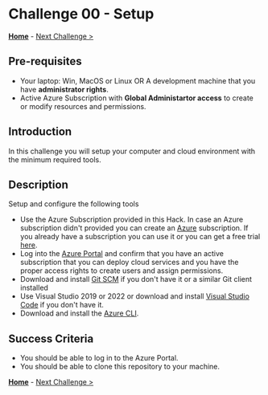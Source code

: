 # Challenge 00 - Setup

**[Home](../README.md)** - [Next Challenge >](./Challenge_01.md)

## Pre-requisites

- Your laptop: Win, MacOS or Linux OR A development machine that you have **administrator rights**.
- Active Azure Subscription with **Global Administartor access** to create or modify resources and permissions.

## Introduction

In this challenge you will setup your computer and cloud environment with the minimum required tools.

## Description

Setup and configure the following tools

- Use the Azure Subscription provided in this Hack. In case an Azure subscription didn't provided you can create an [Azure](https://azure.microsoft.com/) subscription. If you already have a subscription you can use it or you can get a free trial [here](https://azure.microsoft.com/free/).
- Log into the [Azure Portal](https://portal.azure.com) and confirm that you have an active subscription that you can deploy cloud services and you have the proper access rights to create users and assign permissions.
- Download and install [Git SCM](https://git-scm.com/download) if you don't have it or a similar Git client installed
- Use Visual Studio 2019 or 2022 or download and install [Visual Studio Code](https://code.visualstudio.com) if you don't have it.
- Download and install the [Azure CLI](https://docs.microsoft.com/en-us/cli/azure/install-azure-cli).

## Success Criteria

- You should be able to log in to the Azure Portal.
- You should be able to clone this repository to your machine.

**[Home](../README.md)** - [Next Challenge >](./Challenge_01.md)